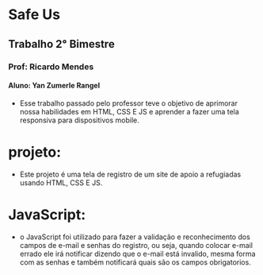 # Safe Us
## Trabalho 2° Bimestre
### Prof: Ricardo Mendes
#### Aluno: Yan Zumerle Rangel
* Esse trabalho passado pelo professor teve o objetivo de aprimorar nossa habilidades em HTML, CSS E JS e aprender a fazer uma tela responsiva para dispositivos mobile.
# projeto:
* Este projeto é uma tela de registro de um site de apoio a refugiadas usando HTML, CSS E JS.
# JavaScript:
* o JavaScript foi utilizado para fazer a validação e reconhecimento dos campos de e-mail e senhas do registro, ou seja, quando colocar e-mail errado ele irá notificar dizendo que o e-mail está invalido, mesma forma com as senhas e também notificará quais são os campos obrigatorios.
 
